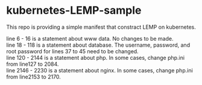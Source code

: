 # kubernetes-LEMP-sample

This repo is providing a simple manifest that constract LEMP on kubernetes.

 line 6    - 16   is a statement about www data. No changes to be made.  
 line 18   - 118  is a statement about database. The username, password, and root password for lines 37 to 45 need to be changed.  
 line 120  - 2144 is a statement about php.      In some cases, change php.ini from line127 to 2084.  
 line 2146 - 2230 is a statement about nginx.    In some cases, change php.ini from line2153 to 2170.  
